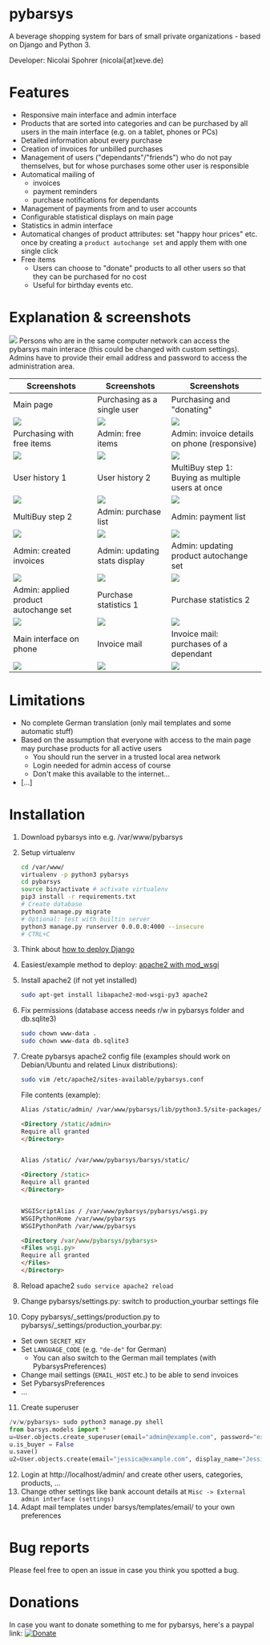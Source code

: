 # pybarsys
A beverage shopping system for bars of small private organizations - based on Django and Python 3.

Developer: Nicolai Spohrer (nicolai[at]xeve.de)

# Features
* Responsive main interface and admin interface
* Products that are sorted into categories and can be purchased by all users in the main interface (e.g. on a tablet, phones or PCs)
* Detailed information about every purchase
* Creation of invoices for unbilled purchases
* Management of users ("dependants"/"friends") who do not pay themselves, but for whose purchases some other user is responsible
* Automatical mailing of 
  * invoices
  * payment reminders
  * purchase notifications for dependants
* Management of payments from and to user accounts
* Configurable statistical displays on main page
* Statistics in admin interface
* Automatical changes of product attributes: set "happy hour prices" etc. once by creating a `product autochange set` and apply them with one single click
* Free items
  * Users can choose to "donate" products to all other users so that they can be purchased for no cost
  * Useful for birthday events etc.
# Explanation & screenshots

![](/docs/pybarsys-principle.png)
Persons who are in the same computer network can access the pybarsys main interace (this could be changed with custom settings). Admins have to provide their email address and password to access the administration area.

Screenshots | Screenshots | Screenshots 
------------|-------------|------------
Main page|Purchasing as a single user|Purchasing and "donating"
![](/docs/screenshots/screenshot-1.png)|![](/docs/screenshots/screenshot-2.png)|![](/docs/screenshots/screenshot-3.png)
Purchasing with free items|Admin: free items|Admin: invoice details on phone (responsive)
![](/docs/screenshots/screenshot-17.png)|![](/docs/screenshots/screenshot-16.png)|![](/docs/screenshots/screenshot-21.png)
User history 1|User history 2|MultiBuy step 1: Buying as multiple users at once
![](/docs/screenshots/screenshot-4.png)|![](/docs/screenshots/screenshot-5.png)|![](/docs/screenshots/screenshot-6.png)
MultiBuy step 2|Admin: purchase list|Admin: payment list
![](/docs/screenshots/screenshot-7.png)|![](/docs/screenshots/screenshot-8.png)|![](/docs/screenshots/screenshot-9.png)
Admin: created invoices|Admin: updating stats display|Admin: updating product autochange set
![](/docs/screenshots/screenshot-10.png)|![](/docs/screenshots/screenshot-11.png)|![](/docs/screenshots/screenshot-12.png)
Admin: applied product autochange set|Purchase statistics 1|Purchase statistics 2
![](/docs/screenshots/screenshot-13.png)|![](/docs/screenshots/screenshot-14.png)|![](/docs/screenshots/screenshot-15.png)
Main interface on phone|Invoice mail|Invoice mail: purchases of a dependant
![](/docs/screenshots/screenshot-18.png)|![](/docs/screenshots/screenshot-19.png)|![](/docs/screenshots/screenshot-20.png)

# Limitations
 * No complete German translation (only mail templates and some automatic stuff)
 * Based on the assumption that everyone with access to the main page may purchase products for all active users
   * You should run the server in a trusted local area network
   * Login needed for admin access of course
   * Don't make this available to the internet...
 * [...]
# Installation
1. Download pybarsys into e.g. /var/www/pybarsys
2. Setup virtualenv
   ```bash
   cd /var/www/
   virtualenv -p python3 pybarsys
   cd pybarsys
   source bin/activate # activate virtualenv
   pip3 install -r requirements.txt
   # Create database
   python3 manage.py migrate
   # Optional: test with builtin server
   python3 manage.py runserver 0.0.0.0:4000 --insecure
   # CTRL+C
   ```
3. Think about [how to deploy Django](https://docs.djangoproject.com/en/1.11/howto/deployment/)
4. Easiest/example method to deploy: [apache2 with mod_wsgi](https://docs.djangoproject.com/en/1.11/howto/deployment/wsgi/modwsgi/)
5. Install apache2 (if not yet installed)

   ```bash
   sudo apt-get install libapache2-mod-wsgi-py3 apache2
   ```
6. Fix permissions (database access needs r/w in pybarsys folder and db.sqlite3)
   ```bash
   sudo chown www-data .
   sudo chown www-data db.sqlite3
   ```
7. Create pybarsys apache2 config file (examples should work on Debian/Ubuntu and related Linux distributions):

   ```bash
   sudo vim /etc/apache2/sites-available/pybarsys.conf
   ```
   
   File contents (example):
   ```html
   Alias /static/admin/ /var/www/pybarsys/lib/python3.5/site-packages/django/contrib/admin/static/admin/

   <Directory /static/admin>
   Require all granted
   </Directory>


   Alias /static/ /var/www/pybarsys/barsys/static/

   <Directory /static>
   Require all granted
   </Directory>


   WSGIScriptAlias / /var/www/pybarsys/pybarsys/wsgi.py
   WSGIPythonHome /var/www/pybarsys
   WSGIPythonPath /var/www/pybarsys

   <Directory /var/www/pybarsys/pybarsys>
   <Files wsgi.py>
   Require all granted
   </Files>
   </Directory>
   ```
8. Reload apache2
   ```sudo service apache2 reload```
   
9. Change pybarsys/settings.py: switch to production_yourbar settings file
10. Copy pybarsys/_settings/production.py to pybarsys/_settings/production_yourbar.py:
   * Set own `SECRET_KEY`
   * Set `LANGUAGE_CODE` (e.g. `"de-de"` for German)
     * You can also switch to the German mail templates (with PybarsysPreferences)
   * Change mail settings (`EMAIL_HOST` etc.) to be able to send invoices
   * Set PybarsysPreferences
   * ...
   
11. Create superuser
   ```python
   /v/w/pybarsys> sudo python3 manage.py shell
   from barsys.models import *
   u=User.objects.create_superuser(email="admin@example.com", password="example", display_name="Admin")
   u.is_buyer = False
   u.save()
   u2=User.objects.create(email="jessica@example.com", display_name="Jessica")
   ```
12. Login at http://localhost/admin/ and create other users, categories, products, ...
13. Change other settings like bank account details at `Misc -> External admin interface (settings)`
14. Adapt mail templates under barsys/templates/email/ to your own preferences

# Bug reports
Please feel free to open an issue in case you think you spotted a bug.

# Donations
In case you want to donate something to me for pybarsys, here's a paypal link: [![Donate](https://img.shields.io/badge/Donate-PayPal-green.svg)](https://paypal.me/NSpohrer)
